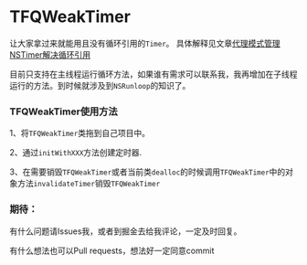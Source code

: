 # TFQWeakTimer
让大家拿过来就能用且没有循环引用的```Timer```。
具体解释见文章[代理模式管理NSTimer解决循环引用](https://juejin.im/post/5b4824f06fb9a04fbf26fed2)

目前只支持在主线程运行循环方法，如果谁有需求可以联系我，我再增加在子线程运行的方法。到时候就涉及到```NSRunloop```的知识了。

### TFQWeakTimer使用方法
1、将```TFQWeakTimer```类拖到自己项目中。

2、通过```initWithXXX```方法创建定时器.

3、在需要销毁```TFQWeakTimer```或者当前类```dealloc```的时候调用```TFQWeakTimer```中的对象方法```invalidateTimer```销毁```TFQWeakTimer```

### 期待：
有什么问题请Issues我，或者到掘金去给我评论，一定及时回复。

有什么想法也可以Pull requests，想法好一定同意commit
